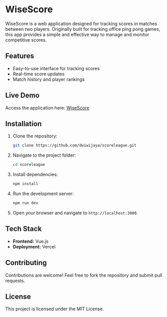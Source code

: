 # WiseScore

WiseScore is a web application designed for tracking scores in matches between two players. Originally built for tracking office ping pong games, this app provides a simple and effective way to manage and monitor competitive scores.

## Features
- Easy-to-use interface for tracking scores
- Real-time score updates
- Match history and player rankings

## Live Demo
Access the application here: [WiseScore](https://wisescore.vercel.app/)

## Installation
1. Clone the repository:
   ```bash
   git clone https://github.com/dwiwijaya/scoreleague.git
   ```
2. Navigate to the project folder:
   ```bash
   cd scoreleague
   ```
3. Install dependencies:
   ```bash
   npm install
   ```
4. Run the development server:
   ```bash
   npm run dev
   ```
5. Open your browser and navigate to `http://localhost:3000`.

## Tech Stack
- **Frontend:** Vue.js
- **Deployment:** Vercel

## Contributing
Contributions are welcome! Feel free to fork the repository and submit pull requests.

## License
This project is licensed under the MIT License.
